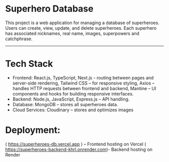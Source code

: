 # Superhero Database

This project is a web application for managing a database of superheroes. Users can create, view, update, and delete superheroes. Each superhero has associated nicknames, real name, images, superpowers and catchphrase.

---

# Tech Stack

- Frontend: React.js, TypeScript, Next.js - routing between pages and server-side rendering, Tailwind CSS – for responsive styling, Axios – handles HTTP requests between frontend and backend, Mantine – UI components and hooks for building responsive interfaces.
- Backend: Node.js, JavaScript,  Express.js – API handling.
- Database: MongoDB – stores all superheroes data.
- Cloud Services: Cloudinary – stores and optimizes images

# Deployment: 

( https://superheroes-db.vercel.app ) – Frontend hosting on Vercel
( https://superheroes-backend-khrl.onrender.com)- Backend hosting on Render 


